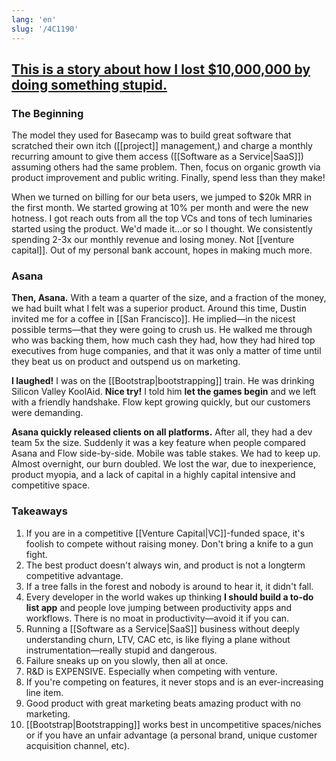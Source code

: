 ```yaml
---
lang: 'en'
slug: '/4C1190'
---
```


## [This is a story about how I lost $10,000,000 by doing something stupid.](https://twitter.com/awilkinson/status/1376985854229504007)

### The Beginning

The model they used for Basecamp was to build great software that scratched their own itch ([[project]] management,) and charge a monthly recurring amount to give them access ([[Software as a Service|SaaS]]) assuming others had the same problem. Then, focus on organic growth via product improvement and public writing. Finally, spend less than they make!

When we turned on billing for our beta users, we jumped to $20k MRR in the first month. We started growing at 10% per month and were the new hotness.
I got reach outs from all the top VCs and tons of tech luminaries started using the product.
We'd made it…or so I thought. We consistently spending 2-3x our monthly revenue and losing money. Not [[venture capital]]. Out of my personal bank account, hopes in making much more.

### Asana

**Then, Asana.**
With a team a quarter of the size, and a fraction of the money, we had built what I felt was a superior product.
Around this time, Dustin invited me for a coffee in [[San Francisco]].
He implied—in the nicest possible terms—that they were going to crush us.
He walked me through who was backing them, how much cash they had, how they had hired top executives from huge companies, and that it was only a matter of time until they beat us on product and outspend us on marketing.

**I laughed!**
I was on the [[Bootstrap|bootstrapping]] train. He was drinking Silicon Valley KoolAid.
**Nice try!**
I told him **let the games begin** and we left with a friendly handshake.
Flow kept growing quickly, but our customers were demanding.

**Asana quickly released clients on all platforms.**
After all, they had a dev team 5x the size.
Suddenly it was a key feature when people compared Asana and Flow side-by-side. Mobile was table stakes.
We had to keep up.
Almost overnight, our burn doubled.
We lost the war, due to inexperience, product myopia, and a lack of capital in a highly capital intensive and competitive space.

### Takeaways

1. If you are in a competitive [[Venture Capital|VC]]-funded space, it's foolish to compete without raising money. Don't bring a knife to a gun fight.
2. The best product doesn't always win, and product is not a longterm competitive advantage.
3. If a tree falls in the forest and nobody is around to hear it, it didn't fall.
4. Every developer in the world wakes up thinking **I should build a to-do list app** and people love jumping between productivity apps and workflows. There is no moat in productivity—avoid it if you can.
5. Running a [[Software as a Service|SaaS]] business without deeply understanding churn, LTV, CAC etc, is like flying a plane without instrumentation—really stupid and dangerous.
6. Failure sneaks up on you slowly, then all at once.
7. R&D is EXPENSIVE. Especially when competing with venture.
8. If you're competing on features, it never stops and is an ever-increasing line item.
9. Good product with great marketing beats amazing product with no marketing.
10. [[Bootstrap|Bootstrapping]] works best in uncompetitive spaces/niches or if you have an unfair advantage (a personal brand, unique customer acquisition channel, etc).
